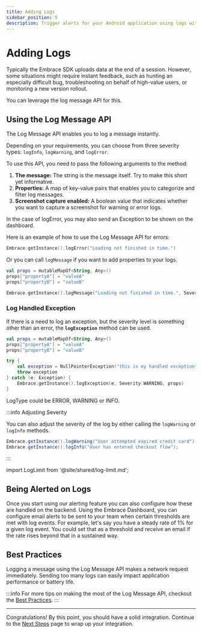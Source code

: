 ```yaml
---
title: Adding Logs
sidebar_position: 5
description: Trigger alerts for your Android application using logs with the Embrace SDK
---
```


# Adding Logs

Typically the Embrace SDK uploads data at the end of a session. However, some situations 
might require instant feedback, such as hunting an especially difficult bug, troubleshooting 
on behalf of high-value users, or monitoring a new version rollout.

You can leverage the log message API for this.

## Using the Log Message API

The Log Message API enables you to log a message instantly. 

Depending on your requirements, you can choose from three severity types: `logInfo`, `logWarning`, and `logError`.

To use this API, you need to pass the following arguments to the method:

1. **The message:** The string is the message itself. Try to make this short yet informative.
2. **Properties:** A map of key-value pairs that enables you to categorize and filter log messages.
3. **Screenshot capture enabled:** A boolean value that indicates whether you want to capture a screenshot for warning or error logs.

In the case of logError, you may also send an Exception to be shown on the dashboard.

Here is an example of how to use the Log Message API for errors:

```kotlin
Embrace.getInstance().logError("Loading not finished in time.")
```

Or you can call `logMessage` if you want to add properties to your logs.

```kotlin
val props = mutableMapOf<String, Any>()
props["propertyA"] = "valueA"
props["propertyB"] = "valueB"

Embrace.getInstance().logMessage("Loading not finished in time.", Severity.ERROR, props)
```

### Log Handled Exception

If there is a need to log an exception, but the severity level is something other than an error, the **`logException`** method can be used.

```kotlin
val props = mutableMapOf<String, Any>()
props["propertyA"] = "valueA"
props["propertyB"] = "valueB"

try {
    val exception = NullPointerException("this is my handled exception")
    throw exception
} catch (e: Exception) {
    Embrace.getInstance().logException(e, Severity.WARNING, props)
}
```

LogType could be ERROR,  WARNING or INFO.

:::info Adjusting Severity

You can also adjust the severity of the log by either calling the `logWarning` or `logInfo` methods.

```java
Embrace.getInstance().logWarning("User attempted expired credit card");
Embrace.getInstance().logInfo("User has entered checkout flow");
```

:::

import LogLimit from '@site/shared/log-limit.md';

<LogLimit />

## Being Alerted on Logs

Once you start using our alerting feature you can also configure how these are handled on the backend.
Using the Embrace Dashboard, you can configure email alerts to be sent to your team when certain thresholds are met with log events.
For example, let's say you have a steady rate of 1% for a given log event. You could set that as a threshold and receive an email if the rate rises beyond that in a sustained way.

## Best Practices

Logging a message using the Log Message API makes a network request immediately.
Sending too many logs can easily impact application performance or battery life.

:::info
For more tips on making the most of the Log Message API, checkout the [Best Practices](/best-practices/log-message-api).
:::

---

Congratulations! By this point, you should have a solid integration. Continue to the [Next Steps](/android/integration/next-steps) page to wrap up your integration.
